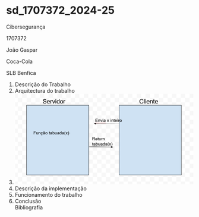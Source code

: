# sd_1707372_2024-25

Cibersegurança
 
1707372

João Gaspar

Coca-Cola

SLB Benfica

1. Descrição do Trabalho	
2. Arquitectura do trabalho
3. ![Minha Foto](/Trabalho/Arquitetura_Trabalho.png)
4. Descrição da implementação	
5. Funcionamento do trabalho	
6. Conclusão	
Bibliografia
